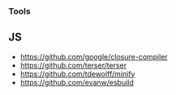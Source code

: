 ### Tools

## JS

- https://github.com/google/closure-compiler
- https://github.com/terser/terser
- https://github.com/tdewolff/minify
- https://github.com/evanw/esbuild
